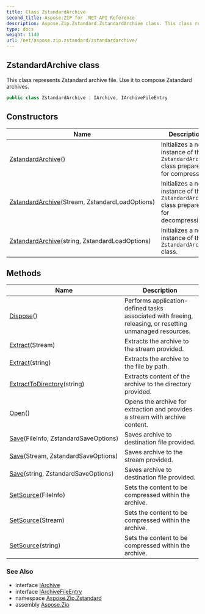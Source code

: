 ```yaml
---
title: Class ZstandardArchive
second_title: Aspose.ZIP for .NET API Reference
description: Aspose.Zip.Zstandard.ZstandardArchive class. This class represents Zstandard archive file. Use it to compose Zstandard archives
type: docs
weight: 1140
url: /net/aspose.zip.zstandard/zstandardarchive/
---
```

## ZstandardArchive class

This class represents Zstandard archive file. Use it to compose Zstandard archives.

```csharp
public class ZstandardArchive : IArchive, IArchiveFileEntry
```

## Constructors

| Name | Description |
| --- | --- |
| [ZstandardArchive](zstandardarchive/#constructor)() | Initializes a new instance of the `ZstandardArchive` class prepared for compressing. |
| [ZstandardArchive](zstandardarchive/#constructor_1)(Stream, ZstandardLoadOptions) | Initializes a new instance of the `ZstandardArchive` class prepared for decompressing. |
| [ZstandardArchive](zstandardarchive/#constructor_2)(string, ZstandardLoadOptions) | Initializes a new instance of the `ZstandardArchive` class. |

## Methods

| Name | Description |
| --- | --- |
| [Dispose](../../aspose.zip.zstandard/zstandardarchive/dispose/)() | Performs application-defined tasks associated with freeing, releasing, or resetting unmanaged resources. |
| [Extract](../../aspose.zip.zstandard/zstandardarchive/extract/#extract_1)(Stream) | Extracts the archive to the stream provided. |
| [Extract](../../aspose.zip.zstandard/zstandardarchive/extract/#extract)(string) | Extracts the archive to the file by path. |
| [ExtractToDirectory](../../aspose.zip.zstandard/zstandardarchive/extracttodirectory/)(string) | Extracts content of the archive to the directory provided. |
| [Open](../../aspose.zip.zstandard/zstandardarchive/open/)() | Opens the archive for extraction and provides a stream with archive content. |
| [Save](../../aspose.zip.zstandard/zstandardarchive/save/#save)(FileInfo, ZstandardSaveOptions) | Saves archive to destination file provided. |
| [Save](../../aspose.zip.zstandard/zstandardarchive/save/#save_1)(Stream, ZstandardSaveOptions) | Saves archive to the stream provided. |
| [Save](../../aspose.zip.zstandard/zstandardarchive/save/#save_2)(string, ZstandardSaveOptions) | Saves archive to destination file provided. |
| [SetSource](../../aspose.zip.zstandard/zstandardarchive/setsource/#setsource)(FileInfo) | Sets the content to be compressed within the archive. |
| [SetSource](../../aspose.zip.zstandard/zstandardarchive/setsource/#setsource_1)(Stream) | Sets the content to be compressed within the archive. |
| [SetSource](../../aspose.zip.zstandard/zstandardarchive/setsource/#setsource_2)(string) | Sets the content to be compressed within the archive. |

### See Also

* interface [IArchive](../../aspose.zip/iarchive/)
* interface [IArchiveFileEntry](../../aspose.zip/iarchivefileentry/)
* namespace [Aspose.Zip.Zstandard](../../aspose.zip.zstandard/)
* assembly [Aspose.Zip](../../)


